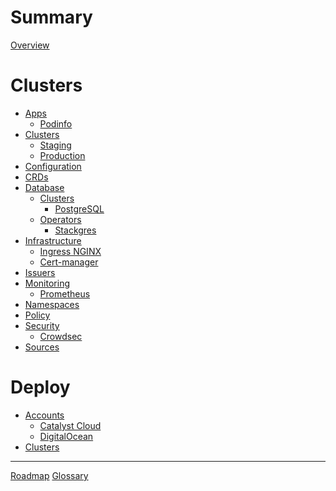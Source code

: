 <!-- markdownlint-disable MD025 MD042 -->

# Summary

[Overview](./README.md)

# Clusters

- [Apps]()
  - [Podinfo]()
- [Clusters]()
  - [Staging]()
  - [Production]()
- [Configuration]()
- [CRDs]()
- [Database]()
  - [Clusters]()
    - [PostgreSQL]()
  - [Operators]()
    - [Stackgres]()
- [Infrastructure]()
  - [Ingress NGINX](./infrastructure/ingress-nginx.md)
  - [Cert-manager]()
- [Issuers]()
- [Monitoring]()
  - [Prometheus]()
- [Namespaces]()
- [Policy]()
- [Security]()
  - [Crowdsec](./security/crowdsec.md)
- [Sources]()

# Deploy

- [Accounts]()
  - [Catalyst Cloud](./deploy/accounts/catalyst-cloud.md)
  - [DigitalOcean](./deploy/accounts/digitalocean.md)
- [Clusters]()

---

[Roadmap](./roadmap.md)
[Glossary](./GLOSSARY.md)
